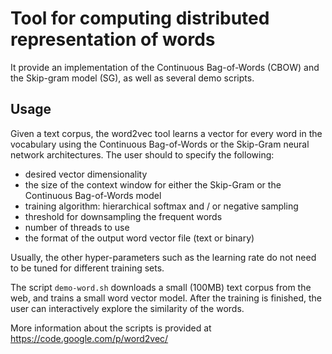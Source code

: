 # Tool for computing distributed representation of words

It provide an implementation of the Continuous Bag-of-Words (CBOW) and the Skip-gram model (SG), as well as several demo scripts.

## Usage 

Given a text corpus, the word2vec tool learns a vector for every word in the vocabulary using the Continuous 
Bag-of-Words or the Skip-Gram neural network architectures. The user should to specify the following:

+ desired vector dimensionality
+ the size of the context window for either the Skip-Gram or the Continuous Bag-of-Words model
+ training algorithm: hierarchical softmax and / or negative sampling
+ threshold for downsampling the frequent words 
+ number of threads to use
+ the format of the output word vector file (text or binary)

Usually, the other hyper-parameters such as the learning rate do not need to be tuned for different training sets. 


The script `demo-word.sh` downloads a small (100MB) text corpus from the web, and trains a small word vector model. 
After the training is finished, the user can interactively explore the similarity of the words.

More information about the scripts is provided at https://code.google.com/p/word2vec/

